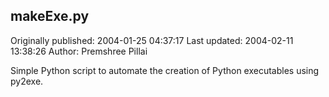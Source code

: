 ## makeExe.py

Originally published: 2004-01-25 04:37:17
Last updated: 2004-02-11 13:38:26
Author: Premshree Pillai

Simple Python script to automate the creation of Python executables using py2exe.